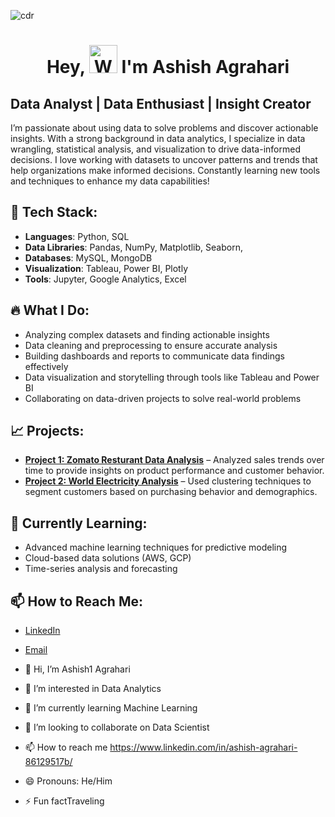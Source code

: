 ![cdr](https://github.com/user-attachments/assets/c9c8537b-24b1-4e3e-8a04-f24aa52e9b97)

<h1 align="center"> Hey, <img src="https://raw.githubusercontent.com/nixin72/nixin72/master/wave.gif" 
         alt="Waving hand animated gif"
         height="45"
         width="45" /> I'm Ashish Agrahari</h1>




## **Data Analyst | Data Enthusiast | Insight Creator**

I’m passionate about using data to solve problems and discover actionable insights. With a strong background in data analytics, I specialize in data wrangling, statistical analysis, and visualization to drive data-informed decisions. I love working with datasets to uncover patterns and trends that help organizations make informed decisions. Constantly learning new tools and techniques to enhance my data capabilities!

## 🚀 **Tech Stack**:
- **Languages**: Python, SQL
- **Data Libraries**: Pandas, NumPy, Matplotlib, Seaborn, 
- **Databases**: MySQL, MongoDB
- **Visualization**: Tableau, Power BI, Plotly
- **Tools**: Jupyter, Google Analytics, Excel

## 🔥 **What I Do**:
- Analyzing complex datasets and finding actionable insights
- Data cleaning and preprocessing to ensure accurate analysis
- Building dashboards and reports to communicate data findings effectively
- Data visualization and storytelling through tools like Tableau and Power BI
- Collaborating on data-driven projects to solve real-world problems

## 📈 **Projects**:
- **[Project 1: Zomato Resturant Data Analysis](#)** – Analyzed sales trends over time to provide insights on product performance and customer behavior.
- **[Project 2: World Electricity Analysis](#)** – Used clustering techniques to segment customers based on purchasing behavior and demographics.

## 🌱 **Currently Learning**:
- Advanced machine learning techniques for predictive modeling
- Cloud-based data solutions (AWS, GCP)
- Time-series analysis and forecasting

## 📫 **How to Reach Me**:
- [LinkedIn](https://www.linkedin.com/in/ashish-agrahari-86129517b/) 
- [Email](ashish1212agrahari@gmail.com)




- 👋 Hi, I’m Ashish1 Agrahari
- 👀 I’m interested in Data Analytics 
- 🌱 I’m currently learning Machine Learning 
- 💞️ I’m looking to collaborate on Data Scientist
- 📫 How to reach me https://www.linkedin.com/in/ashish-agrahari-86129517b/
- 😄 Pronouns: He/Him
- ⚡ Fun factTraveling


